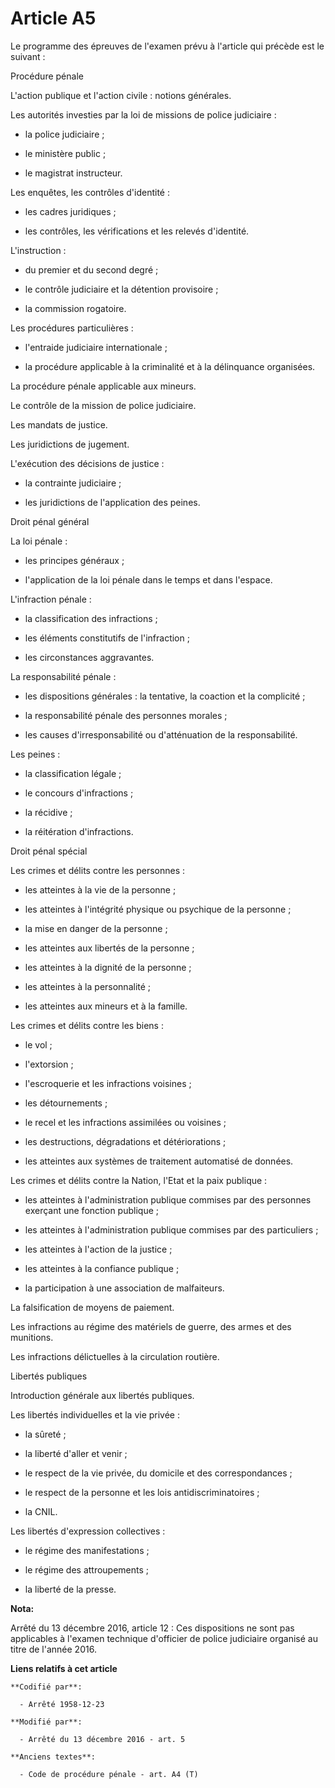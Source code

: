 # Article A5

Le programme des épreuves de l'examen prévu à l'article qui précède est le suivant :

Procédure pénale

L'action publique et l'action civile : notions générales.

Les autorités investies par la loi de missions de police judiciaire :

- la police judiciaire ;

- le ministère public ;

- le magistrat instructeur.

Les enquêtes, les contrôles d'identité :

- les cadres juridiques ;

- les contrôles, les vérifications et les relevés d'identité.

L'instruction :

- du premier et du second degré ;

- le contrôle judiciaire et la détention provisoire ;

- la commission rogatoire.

Les procédures particulières :

- l'entraide judiciaire internationale ;

- la procédure applicable à la criminalité et à la délinquance organisées.

La procédure pénale applicable aux mineurs.

Le contrôle de la mission de police judiciaire.

Les mandats de justice.

Les juridictions de jugement.

L'exécution des décisions de justice :

- la contrainte judiciaire ;

- les juridictions de l'application des peines.

Droit pénal général

La loi pénale :

- les principes généraux ;

- l'application de la loi pénale dans le temps et dans l'espace.

L'infraction pénale :

- la classification des infractions ;

- les éléments constitutifs de l'infraction ;

- les circonstances aggravantes.

La responsabilité pénale :

- les dispositions générales : la tentative, la coaction et la complicité ;

- la responsabilité pénale des personnes morales ;

- les causes d'irresponsabilité ou d'atténuation de la responsabilité.

Les peines :

- la classification légale ;

- le concours d'infractions ;

- la récidive ;

- la réitération d'infractions.

Droit pénal spécial

Les crimes et délits contre les personnes :

- les atteintes à la vie de la personne ;

- les atteintes à l'intégrité physique ou psychique de la personne ;

- la mise en danger de la personne ;

- les atteintes aux libertés de la personne ;

- les atteintes à la dignité de la personne ;

- les atteintes à la personnalité ;

- les atteintes aux mineurs et à la famille.

Les crimes et délits contre les biens :

- le vol ;

- l'extorsion ;

- l'escroquerie et les infractions voisines ;

- les détournements ;

- le recel et les infractions assimilées ou voisines ;

- les destructions, dégradations et détériorations ;

- les atteintes aux systèmes de traitement automatisé de données.

Les crimes et délits contre la Nation, l'Etat et la paix publique :

- les atteintes à l'administration publique commises par des personnes exerçant une fonction publique ;

- les atteintes à l'administration publique commises par des particuliers ;

- les atteintes à l'action de la justice ;

- les atteintes à la confiance publique ;

- la participation à une association de malfaiteurs.

La falsification de moyens de paiement.

Les infractions au régime des matériels de guerre, des armes et des munitions.

Les infractions délictuelles à la circulation routière.

Libertés publiques

Introduction générale aux libertés publiques.

Les libertés individuelles et la vie privée :

- la sûreté ;

- la liberté d'aller et venir ;

- le respect de la vie privée, du domicile et des correspondances ;

- le respect de la personne et les lois antidiscriminatoires ;

- la CNIL.

Les libertés d'expression collectives :

- le régime des manifestations ;

- le régime des attroupements ;

- la liberté de la presse.

**Nota:**

Arrêté du 13 décembre 2016, article 12 : Ces dispositions ne sont pas applicables à l'examen technique d'officier de police
judiciaire organisé au titre de l'année 2016.

**Liens relatifs à cet article**

	**Codifié par**:

	  - Arrêté 1958-12-23

	**Modifié par**:

	  - Arrêté du 13 décembre 2016 - art. 5

	**Anciens textes**:

	  - Code de procédure pénale - art. A4 (T)
